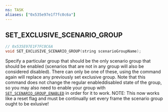 ```yaml
---
ns: TASK
aliases: ["0x535e97e1f7fc0c6a"]
---
```

## SET_EXCLUSIVE_SCENARIO_GROUP

```c
// 0x535E97E1F7FC0C6A
void SET_EXCLUSIVE_SCENARIO_GROUP(string scenarioGroupName);
```

Specify a particular group that should be the only scenario group that should be enabled (scenarios that are not in any group will also be considered disabled). There can only be one of these, using the command again will replace any previously set exclusive group. Note that this command does not change the regular enableddisabled state of the group, so you may also need to enable your group with [`SET_SCENARIO_GROUP_ENABLED`](#_0x02C8E5B49848664E) in order for it to work. NOTE: This now works like a reset flag and must be continually set every frame the scenario group ought to be exlusive!

